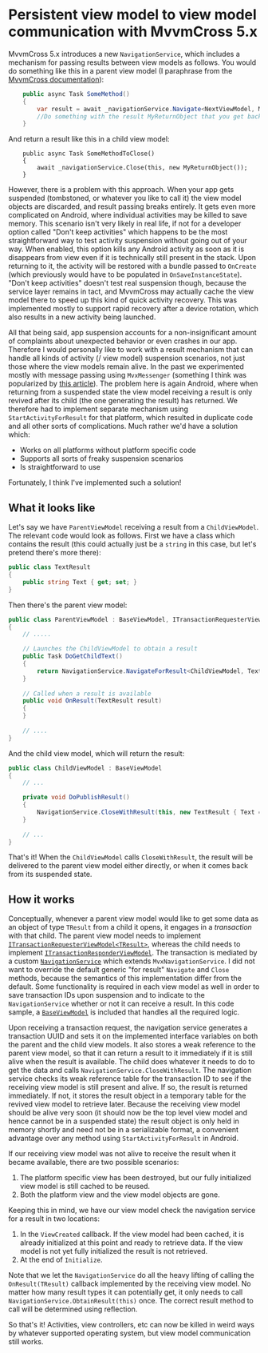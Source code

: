 # Persistent view model to view model communication with MvvmCross 5.x

MvvmCross 5.x introduces a new `NavigationService`, which includes a mechanism for passing results between view models as follows.
You would do something like this in a parent view model (I paraphrase from the [MvvmCross documentation](https://www.mvvmcross.com/documentation/fundamentals/navigation)):

```csharp
    public async Task SomeMethod()
    {
        var result = await _navigationService.Navigate<NextViewModel, MyObject, MyReturnObject>(new MyObject());
        //Do something with the result MyReturnObject that you get back
    }
```

And return a result like this in a child view model:
```
    public async Task SomeMethodToClose()
    {
        await _navigationService.Close(this, new MyReturnObject());
    }
```

However, there is a problem with this approach. When your app gets suspended (tombstoned, or whatever you like to call it) the view model objects are discarded, and result passing breaks entirely. 
It gets even more complicated on Android, where individual activities may be killed to save memory. This scenario isn't very likely in real life, if not for a developer option called "Don't keep activities" 
which happens to be the most straightforward way to test activity suspension without going out of your way. When enabled, this option kills any Android activity as soon as it is disappears 
from view even if it is technically still present in the stack. Upon returning to it, the activity will be restored with a bundle passed to `OnCreate` (which previously would have to be populated in `OnSaveInstanceState`).
 "Don't keep activities" doesn't test real suspension though, because the service layer remains in tact, and MvvmCross may actually cache the view model there to speed up this kind of quick activity recovery. This was
 implemented mostly to support rapid recovery after a device rotation, which also results in a new activity being launched.

All that being said, app suspension accounts for a non-insignificant amount of complaints about unexpected behavior or even crashes in our app. 
Therefore I would personally like to work with a result mechanism that can handle all kinds of activity (/ view model) suspension scenarios, not just those where the view models remain alive. 
In the past we experimented mostly with message passing using 
`MvxMessenger` (something I think was popularized by [this article](https://gregshackles.com/returning-results-from-view-models-in-mvvmcross/)). The problem here is again Android, where when returning 
from a suspended state the view model receiving a result is only revived after its child (the one generating the result) has returned. 
We therefore had to implement separate mechanism using `StartActivityForResult` for that platform, which resulted in duplicate code and all other sorts of complications. 
Much rather we'd have a solution which:

- Works on all platforms without platform specific code
- Supports all sorts of freaky suspension scenarios
- Is straightforward to use

Fortunately, I think I've implemented such a solution!

## What it looks like
Let's say we have `ParentViewModel` receiving a result from a `ChildViewModel`. The relevant code would look as follows. First we have a class which
contains the result (this could actually just be a `string` in this case, but let's pretend there's more there):

```csharp
public class TextResult 
{
    public string Text { get; set; }
}
```

Then there's the parent view model:
```csharp
public class ParentViewModel : BaseViewModel, ITransactionRequesterViewModel<TextResult> 
{
    // .....

    // Launches the ChildViewModel to obtain a result 
    public Task DoGetChildText()
    {
        return NavigationService.NavigateForResult<ChildViewModel, TextResult>(this);
    }
	
    // Called when a result is available
    public void OnResult(TextResult result) 
    {
    }
    
    // ....
}
```

And the child view model, which will return the result:
```csharp
public class ChildViewModel : BaseViewModel
{
    // ...

    private void DoPublishResult()
    {
        NavigationService.CloseWithResult(this, new TextResult { Text = "My result text" });
    }
    
    // ...
}
```

That's it! When the `ChildViewModel` calls `CloseWithResult`, the result will be delivered to the parent view model
either directly, or when it comes back from its suspended state.

## How it works
Conceptually, whenever a parent view model would like to get some data as an object of type `TResult` from a child it opens, it engages in a _transaction_ with
that child. The parent view model needs to implement [`ITransactionRequesterViewModel<TResult>`](MvxViewModelCommunication/MvxViewModelCommunication/Services/Navigation/ITransactionRequesterViewModel.cs),
whereas the child needs to implement [`ITransactionResponderViewModel`](MvxViewModelCommunication/MvxViewModelCommunication/Services/Navigation/ITransactionRequesterViewModel.cs). 
The transaction is mediated by a custom [`NavigationService`](MvxViewModelCommunication/MvxViewModelCommunication/Services/Navigation/NavigationService.cs) which extends `MvxNavigationService`. I did not
want to override the default generic "for result" `Navigate` and `Close` methods, because the semantics of this implementation differ from the default. Some functionality
is required in each view model as well in order to save transaction IDs upon suspension and to indicate to the `NavigationService` whether or not it can receive a result. In this code sample,
a [`BaseViewModel`](MvxViewModelCommunication/MvxViewModelCommunication/ViewModels/BaseViewModel.cs) is included that handles all the required logic.

Upon receiving a transaction request, the navigation service generates a transaction UUID and sets it on the implemented interface variables on both the parent and the child view models. It also stores
a weak reference to the parent view model, so that it can return a result to it immediately if it is still alive when the result is available. The child does whatever it needs to do to get the data
and calls `NavigationService.CloseWithResult`. The navigation service checks its weak reference table for the transaction ID to see if the receiving view model is still present and alive. If so, the
result is returned immediately. If not, it stores the result object in a temporary table for the revived view model to retrieve later. Because the receiving view model should be alive very soon 
(it should now be the top level view model and hence cannot be in a suspended state) the result object is only held in memory shortly and need not be in a serializable format, 
a convenient advantage over any method using `StartActivityForResult` in Android.

If our receiving view model was not alive to receive the result when it became available, there are two possible scenarios:

1. The platform specific view has been destroyed, but our fully initialized view model is still cached to be reused.
2. Both the platform view and the view model objects are gone.

Keeping this in mind, we have our view model check the navigation service for a result in two locations:

1. In the `ViewCreated` callback. If the view model had been cached, it is already initialized at this point
   and ready to retrieve data. If the view model is not yet fully initialized the result is not retrieved.
2. At the end of `Initialize`.

Note that we let the `NavigationService` do all the heavy lifting of calling the `OnResult(TResult)` callback implemented by the receiving view model. No matter how many result types
it can potentially get, it only needs to call `NavigationService.ObtainResult(this)` once. The correct result method to call will be determined using reflection.

So that's it! Activities, view controllers, etc can now be killed in weird ways by whatever supported operating system, but view model communication still works.